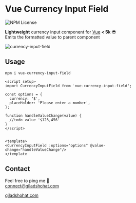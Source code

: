 # Vue Currency Input Field

![NPM License](https://img.shields.io/npm/l/vue-currency-input-field)

**Lightweight** currency input component for [Vue](https://vuejs.org/) **< 5k** 😎 <br>
Emits the formatted value to parent component

![currency-input-field](https://github.com/gshohat/vue-currency-input-field/assets/91323932/891147a4-7b4b-4b3d-ab56-e6fc76bda3d6)

## Usage

`npm i vue-currency-input-field`

```
<script setup>
import CurrencyInputField from 'vue-currency-input-field';

const options = {
  currency: '$',
  placeHolder: 'Please enter a number',
};

function handleValueChange(value) {
  //todo value '$123,456'
}
</script>


<template>
<CurrencyInputField :options="options" @value-change="handleValueChange"/>
</template
```


## Contact
Feel free to ping me 💫
<br>
connect@giladshohat.com

[giladshohat.com](https://giladshohat.com)

